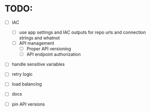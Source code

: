 # TODO:
- [ ] IAC
    - [ ] use app settings and IAC outputs for repo urls and connection strings and whatnot
    - [ ] API management
        - [ ] Proper API versioning
        - [ ] API endpoint authorization
- [ ] handle sensitive variables
- [ ] retry logic
-   [ ] load balancing
-   [ ] docs
-   [ ] pin API versions

